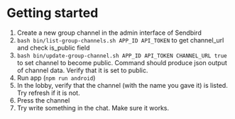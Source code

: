 # Getting started

1. Create a new group channel in the admin interface of Sendbird
2. `bash bin/list-group-channels.sh APP_ID API_TOKEN` to get channel_url and check is_public field
3. `bash bin/update-group-channel.sh APP_ID API_TOKEN CHANNEL_URL true` to set channel to become public. Command should produce json output of channel data. Verify that it is set to public. 
4. Run app (`npm run android`)
5. In the lobby, verify that the channel (with the name you gave it) is listed. Try refresh if it is not. 
6. Press the channel
7. Try write something in the chat. Make sure it works. 